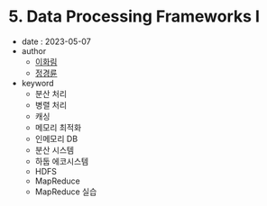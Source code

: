 # 5. Data Processing Frameworks I

- date : 2023-05-07
- author
  * [이화림](https://github.com/HWALIMLEE)
  * [정경륜](https://github.com/ryuni-dev)
- keyword
  * 분산 처리
  * 병렬 처리
  * 캐싱
  * 메모리 최적화
  * 인메모리 DB
  * 분산 시스템
  * 하둡 에코시스템
  * HDFS
  * MapReduce
  * MapReduce 실습
